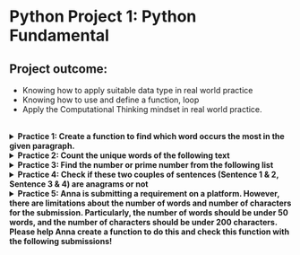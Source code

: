 # Python Project 1: Python Fundamental

## Project outcome:
- Knowing how to apply suitable data type in real world practice
- Knowing how to use and define a function, loop
- Apply the Computational Thinking mindset in real world practice.
<br>
<details> <summary><strong>Practice 1: Create a function to find which word occurs the most in the given paragraph.</strong></summary>
<br>
Paragraph:
<br>
"Friendship is one of the most important things in life. Probably everybody has a few close friends who you met at school or university. Nevertheless, I think that our life does consists of more significant things even than friendship. For example, family and self-realisation are vital necessities of life at all times. Firstly, a family has a significant influence on both upbringing and education of a child since early age."
<br>
<br>
  
```python
 def word_occurs_the_most(paragraph) : 
    #Clean the paragraph
    paragraph_remove_comma = paragraph.replace(",","")
    paragraph_remove_dot = paragraph_remove_comma.replace(".","")
    paragraph_remove_lowercase = paragraph_remove_dot.lower()
    paragraph_split = paragraph_remove_lowercase.split()
    #Get the dictionary of frequency
    Frequency = {}
    for value in paragraph_split :
        if value in Frequency : 
            Frequency[value] += 1
        else :
            Frequency[value]  = 1
    print(Frequency)
    #Get the list of words with highest frequency
    highest_frequency = max(Frequency.values())
    for Key, value in Frequency.items() :
        if value == highest_frequency :
            print(Key, value)

paragraph = "Friendship is one of the most important things in life. Probably everybody has a few close friends who you met at school or university. \
            Nevertheless, I think that our life does consists of more significant things even than friendship. For example, family and self-realisation are vital necessities of life at all times. \
            Firstly, a family has a significant influence on both upbringing and education of a child since early age."
word_occurs_the_most(paragraph)
```
Output
```
{'friendship': 2, 'is': 1, 'one': 1, 'of': 4, 'the': 1, 'most': 1, 'important': 1, 'things': 2, 'in': 1, 'life': 3, 'probably': 1, 'everybody': 1, 'has': 2, 'a': 4, 'few': 1, 'close': 1, 'friends': 1, 'who': 1, 'you': 1, 'met': 1, 'at': 2, 'school': 1, 'or': 1, 'university': 1, 'nevertheless': 1, 'i': 1, 'think': 1, 'that': 1, 'our': 1, 'does': 1, 'consists': 1, 'more': 1, 'significant': 2, 'even': 1, 'than': 1, 'for': 1, 'example': 1, 'family': 2, 'and': 2, 'self-realisation': 1, 'are': 1, 'vital': 1, 'necessities': 1, 'all': 1, 'times': 1, 'firstly': 1, 'influence': 1, 'on': 1, 'both': 1, 'upbringing': 1, 'education': 1, 'child': 1, 'since': 1, 'early': 1, 'age': 1}
of 4
a 4
```
</details>

<details> <summary><strong>Practice 2: Count the unique words of the following text</strong></summary>
<br>
Paragraph:
<br> 
"Friendship is one of the greatest bonds anyone can ever wish for. Lucky are those who have friends they can trust. Friendship is a devoted relationship between two individuals. They both feel immense care and love for each other. Usually, a friendship is shared by two people who have similar interests and feelings"
<br>
<br>
  
```python
paragraph_2 = "Friendship is one of the greatest bonds anyone can ever wish for. Lucky are those who have friends they can trust. \
               Friendship is a devoted relationship between two individuals. They both feel immense care and love for each other. \
               Usually, a friendship is shared by two people who have similar interests and feelings"
#Clean the paragraph
paragraph_remove_comma_2 = paragraph_2.replace(",","")
paragraph_remove_dot_2 = paragraph_remove_comma_2.replace(".","")
paragraph_remove_lowercase_2 = paragraph_remove_dot_2.lower()
paragraph_split_2 = paragraph_remove_lowercase_2.split()
#Get the dictionary of frequency
Frequency_2 = {}
for value in paragraph_split_2 :
    if value in Frequency_2 : 
        Frequency_2[value] += 1
    else :
        Frequency_2[value]  = 1
print(Frequency_2)
#Count the unique words
count = 0
for key, value in Frequency_2.items() :
    if value == 1 :
        count += 1
print(count)
```
Output
```
{'friendship': 3, 'is': 3, 'one': 1, 'of': 1, 'the': 1, 'greatest': 1, 'bonds': 1, 'anyone': 1, 'can': 2, 'ever': 1, 'wish': 1, 'for': 2, 'lucky': 1, 'are': 1, 'those': 1, 'who': 2, 'have': 2, 'friends': 1, 'they': 2, 'trust': 1, 'a': 2, 'devoted': 1, 'relationship': 1, 'between': 1, 'two': 2, 'individuals': 1, 'both': 1, 'feel': 1, 'immense': 1, 'care': 1, 'and': 2, 'love': 1, 'each': 1, 'other': 1, 'usually': 1, 'shared': 1, 'by': 1, 'people': 1, 'similar': 1, 'interests': 1, 'feelings': 1}
31
```
</details>

<details> <summary><strong>Practice 3: Find the number or prime number from the following list</strong></summary>
[1, 7, 6, 9, 13, 21, 27]
  
```python  
Number = [1, 7, 6, 9, 13, 21, 27]
#Create loop to find number can only divide to 1 and itself
for value in Number : 
    if value > 1 : #becasue prime number is not == to 1 
        for x in range(2, int(value **0.5) + 1) :# loop in range from 2 to square root of each number in the list to find which number in the list can't divide to number in range => prime number
            if value % x == 0: 
                break
        else :
            print(value)
```
Output
```
7
13
```
</details>

<details><summary><strong>Practice 4: Check if these two couples of sentences (Sentence 1 & 2, Sentence 3 & 4) are anagrams or not</strong></summary>
<br>
Sentence 1 = "listen to the silent whispers"
<br>
Sentence 2 = "silent whispers to the listen"
<br>
Sentence 3 = "listen to the silent night"
<br>
Sentence 4 = "silent whispers to the listen"

```python
Sentence_1 = "listen to the silent whispers"
Sentence_2 = "silent whispers to the listen"
Sentence_3 = "listen to the silent night"
Sentence_4 = "silent whispers to the listen"
#clean sentences
# Sentence_1 = Sentence_1.replace(" ","")
# Sentence_2 = Sentence_2.replace(" ","")
# Sentence_3 = Sentence_3.replace(" ","")
# Sentence_4 = Sentence_4.replace(" ","")
Sentence_1 = Sentence_1.split()
Sentence_2 = Sentence_2.split()
Sentence_3 = Sentence_3.split()
Sentence_4 = Sentence_4.split()
print(sorted(Sentence_1))
print(sorted(Sentence_2))

#compare len of sentence 1 vs 2, after that compare the sorted list of 2 sentence
if len(Sentence_1) == len(Sentence_2) :
    if sorted(Sentence_1) == sorted(Sentence_2) : 
        print("sentence 1 vs 2 are " + "anagrams")
    else :
        print("sentence 1 vs 2 are " + "not anagrams")
else :
    print("sentence 1 vs 2 not match")
#compare len of sentence 3 vs 4, after that compare the sorted list of 2 sentence
if len(Sentence_3) == len(Sentence_4) :
    if sorted(Sentence_3) == sorted(Sentence_4) : 
         print("sentence 3 vs 4 are " + "anagrams")
    else :
         print("sentence 3 vs 4 are " + "not anagrams")
else :
    print("sentence 3 vs 4 not match")
```
Output
```
['listen', 'silent', 'the', 'to', 'whispers']
['listen', 'silent', 'the', 'to', 'whispers']
sentence 1 vs 2 are anagrams
sentence 3 vs 4 are not anagrams
```
</details>

<details>
<summary><strong>Practice 5: Anna is submitting a requirement on a platform. However, there are limitations about the number of words and number of characters for the submission. Particularly, the number of words should be under 50 words, and the number of characters should be under 200 characters.
Please help Anna create a function to do this and check this function with the following submissions!</strong></summary>

<br>

Submission 1: "I am very excited about the opportunity to work with your company. My skills in data analysis and programming make me confident that I would be a valuable addition to your team. I look forward to the chance to contribute and grow with your company."

<br>
Submission 2: "I recently bought this product, and I must say, I'm really impressed. The quality is exceptional, and it works just as advertised. I especially appreciate the ease of use, which makes it perfect for both beginners and experts. I would definitely recommend it to others who are looking for something similar."
<br>
<br>

```python
def submission_check(Submission) :
    #Clean the submission
    Submission_remove_comma = Submission.replace(",","")
    Submission_remove_dot = Submission_remove_comma.replace(".","")
    Submission_remove_lowercase = Submission_remove_dot.lower()
    Submission_split = Submission_remove_lowercase.split()
    #Set Words and characters condition
    if len(Submission_split) < 50 and len(list(Submission)) < 200 :
        print("Submission word and character qualified")
    elif len(Submission_split) >= 50 and len(list(Submission)) < 200 :
        print("Please adjust the text length under 50 words. Current text length is " + str(len(Submission_split)))
    elif len(Submission_split) < 50 and len(list(Submission)) >= 200 :
        print("Please adjust the character length under 200 characters. Current character length is " + str(len(list(Submission))))
    else :
        print("Please adjust the text length and characters contained in the paragraph.")


Submission= "I am very excited about the opportunity to work with your company. My skills in data analysis and programming make me confident that I would be a valuable addition to your team. I look forward to the chance to contribute and grow with your company."
submission_check(Submission)
```
Output
```
Please adjust the character length under 200 characters. Current character length is 248
```
</details>







































